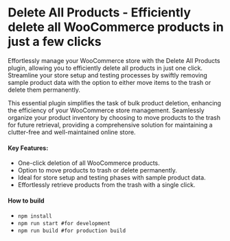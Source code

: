 # Delete All Products - Efficiently delete all WooCommerce products in just a few clicks

Effortlessly manage your WooCommerce store with the Delete All Products plugin, allowing you to efficiently delete all products in just one click. Streamline your store setup and testing processes by swiftly removing sample product data with the option to either move items to the trash or delete them permanently.

This essential plugin simplifies the task of bulk product deletion, enhancing the efficiency of your WooCommerce store management. Seamlessly organize your product inventory by choosing to move products to the trash for future retrieval, providing a comprehensive solution for maintaining a clutter-free and well-maintained online store.

#### Key Features:

* One-click deletion of all WooCommerce products.
* Option to move products to trash or delete permanently.
* Ideal for store setup and testing phases with sample product data.
* Effortlessly retrieve products from the trash with a single click.

#### How to build
- `npm install`
- `npm run start #for development`
- `npm run build #for production build`